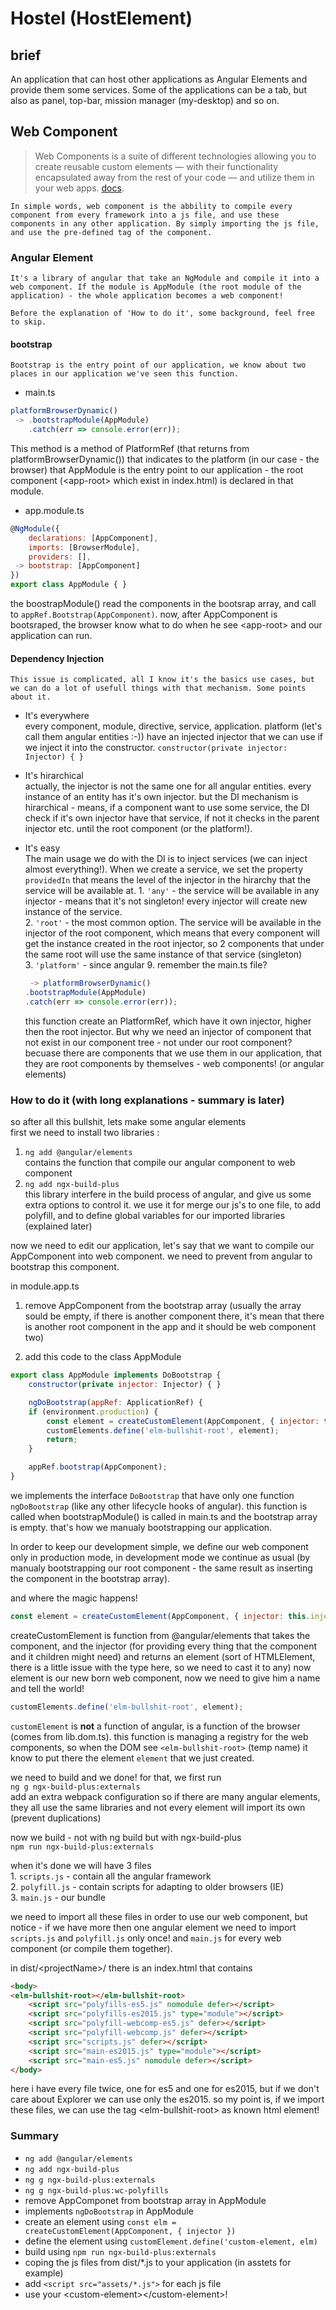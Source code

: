 # Hostel (HostElement)

## brief
An application that can host other applications as Angular Elements and provide them some services. Some of the applications can be a tab, but also as panel, top-bar, mission manager (my-desktop) and so on.

## Web Component

>Web Components is a suite of different technologies allowing you to create reusable custom elements — with their functionality encapsulated away from the rest of your code — and utilize them in your web apps. [docs](https://developer.mozilla.org/en-US/docs/Web/Web_Components).

	In simple words, web component is the abbility to compile every component from every framework into a js file, and use these components in any other application. By simply importing the js file, and use the pre-defined tag of the component.

### Angular Element
	It's a library of angular that take an NgModule and compile it into a web component. If the module is AppModule (the root module of the application) - the whole application becomes a web component! 

	Before the explanation of 'How to do it', some background, feel free to skip.

#### bootstrap
	Bootstrap is the entry point of our application, we know about two places in our application we've seen this function.
	 
* main.ts  
```js
platformBrowserDynamic()
 -> .bootstrapModule(AppModule)
 	.catch(err => console.error(err));
```  
This method is a method of PlatformRef (that returns from platformBrowserDynamic()) that indicates to the platform (in our case - the browser) that AppModule is the entry point to our application - the root component (\<app-root> which exist in index.html) is declared in that module.
* app.module.ts
```js
@NgModule({
	declarations: [AppComponent],
	imports: [BrowserModule],
	providers: [],
 ->	bootstrap: [AppComponent]
})
export class AppModule { }
```
the boostrapModule() read the components in the bootsrap array, and call to `appRef.Bootstrap(AppComponent)`. now, after AppComponent is bootsraped, the browser know what to do when he see \<app-root> and our application can run.

#### Dependency Injection
	This issue is complicated, all I know it's the basics use cases, but we can do a lot of usefull things with that mechanism. Some points about it.
* It's everywhere  
	every component, module, directive, service, application. platform (let's call them angular entities :-)) have an injected injector that we can use if we inject it into the constructor.  `constructor(private injector: Injector) { }`

* It's hirarchical  
	actually, the injector is not the same one for all angular entities. every instance of an entity has it's own injector. but the DI mechanism is hirarchical - means, if a component want to use some service, the DI check if it's own injector have that service, if not it checks in the parent injector etc. until the root component (or the platform!).

* It's easy  
	The main usage we do with the DI is to inject services (we can inject almost everything!). When we create a service, we set the property `providedIn` that means the level of the injector in the hirarchy that the service will be available at.
		1. `'any'` - the service will be available in any injector - means that it's not singleton! every injector will create new instance of the service.  
		2. `'root'` - the most common option. The service will be available in the injector of the root component, which means that every component will get the instance created in the root injector, so 2 components that under the same root will use the same instance of that service (singleton)  
		3. `'platform'` - since angular 9. remember the main.ts file?  
	```js
	 -> platformBrowserDynamic()
	.bootstrapModule(AppModule)
	.catch(err => console.error(err));
	```
	this function create an PlatformRef, which have it own injector, higher then the root injector. But why we need an injector of component that not exist in our component tree - not under our root component? becuase there are components that we use them in our application, that they are root components by themselves - web components! (or angular elements)

### How to do it (with long explanations - summary is later)
so after all this bullshit, lets make some angular elements  
first we need to install two libraries  :

1. `ng add @angular/elements`  
	contains the function that compile our angular component to web component
2. `ng add ngx-build-plus`   
	this library interfere in the build process of angular, and give us some extra options to control it. we use it for merge our js's to one file, to add polyfill, and to define global variables for our imported libraries (explained later)

now we need to edit our application, let's say that we want to compile our AppComponent into web component. we need to prevent from angular to bootstrap this component. 

in module.app.ts
1. remove AppComponent from the bootstrap array (usually the array sould be empty, if there is another component there, it's mean that there is another root component in the app and it should be web component two)

2. add this code to the class AppModule
```js
export class AppModule implements DoBootstrap {
	constructor(private injector: Injector) { }

	ngDoBootstrap(appRef: ApplicationRef) {
	if (environment.production) {
		const element = createCustomElement(AppComponent, { injector: this.injector }) as any;
		customElements.define('elm-bullshit-root', element);
		return;
	}

	appRef.bootstrap(AppComponent);
}
```
we implements the interface `DoBootstrap` that have only one function `ngDoBootstrap` (like any other lifecycle hooks of angular). this function is called when bootstrapModule() is called in main.ts and the bootstrap array is empty. that's how we manualy bootstrapping our application. 

In order to keep our development simple, we define our web component only in production mode, in development mode we continue as usual (by manualy bootstrapping our root component - the same result as inserting the component in the bootstrap array).

and where the magic happens!

```js
const element = createCustomElement(AppComponent, { injector: this.injector }) as any;
```

createCustomElement is function from @angular/elements that takes the component, and the injector (for providing every thing that the component and it children might need)
and returns an element (sort of HTMLElement, there is a little issue with the type here, so we need to cast it to any)
now element is our new born web component, now we need to give him a name and tell the world!

```js
customElements.define('elm-bullshit-root', element);
```
`customElement` is **not** a function of angular, is a function of the browser (comes from lib.dom.ts). this function is managing a registry for the web components, so when the DOM see `<elm-bullshit-root>` (temp name) it know to put there the element `element` that we just created.

we need to build and we done! for that, we first run  
`ng g ngx-build-plus:externals`  
add an extra webpack configuration so if there are many angular elements, they all use the same libraries and not every element will import its own (prevent duplications)

now we build - not with ng build but with ngx-build-plus  
`npm run ngx-build-plus:externals`  

when it's done we will have 3 files  
	1. `scripts.js` - contain all the angular framework   
	2. `polyfill.js` - contain scripts for adapting to older browsers (IE)  
	3. `main.js` - our bundle

we need to import all these files in order to use our web component, but notice - if we have more then one angular element we need to import `scripts.js` and `polyfill.js` only once! and `main.js` for every web component (or compile them together).

in dist/\<projectName>/ there is an index.html that contains

```html
<body>
<elm-bullshit-root></elm-bullshit-root>
	<script src="polyfills-es5.js" nomodule defer></script>
	<script src="polyfills-es2015.js" type="module"></script>
	<script src="polyfill-webcomp-es5.js" defer></script>
	<script src="polyfill-webcomp.js" defer></script>
	<script src="scripts.js" defer></script>
	<script src="main-es2015.js" type="module"></script>
	<script src="main-es5.js" nomodule defer></script>
</body>
```

here i have every file twice, one for es5 and one for es2015, but if we don't care about Explorer we can use only the es2015. 
so my point is, if we import these files, we can use the tag \<elm-bullshit-root> as known html element!



### Summary
* `ng add @angular/elements`
* `ng add ngx-build-plus`
* `ng g ngx-build-plus:externals`
* `ng g ngx-build-plus:wc-polyfills`
* remove AppComponet from bootstrap array in AppModule
* implements `ngDoBootstrap` in AppModule
* create an element using `const elm = createCustomElement(AppComponent, { injector })`
* define the element using `customElement.define('custom-element, elm)`
* build using `npm run ngx-build-plus:externals`
* coping the js files from dist/*.js to your application (in asstets for example)
* add `<script src="assets/*.js">` for each js file
* use your \<custom-element>\</custom-element>!
